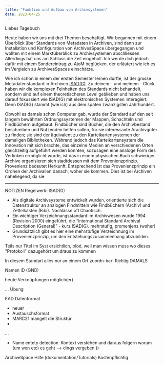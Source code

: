 ```yaml
---
title: "Funktion und Aufbau von Archivsystemen"
date: 2023-04-25
---
```


Liebes Tagebuch

Heute haben wir uns mit drei Themen beschäftigt.
Wir begannen mit einem Überblick über Standards von Metadaten in Archiven, sind dann zur Installation und Konfiguration von ArchivesSpace übergegangen und wollten mit einem Marktüberblick zu Archivsystemen abschliessen.
Allerdings hat uns am Schluss die Zeit eingeholt.
Ich werde dich jedoch dafür mit einem Sondereintrag zu AtoM beglücken, der erläutert wie ich es im Vergleich zu ArchivesSpaces einschätze.

Wie ich schon in einem der ersten Semester lernen durfte, ist der grosse Metadatenstandard in Archiven [ISAD(G)](https://de.wikipedia.org/wiki/ISAD(G)).
Zu deinem - und meinem - Glück haben wir die komplexen Feinheiten des Standards nicht behandelt, sondern sind auf einem theoretischeren Level geblieben und haben uns darauf fokussiert wie ISAD(G) mit elektronischen Systemen interagiert.
Denn ISAD(G) stammt (wie ich) aus dem späten zwanzigsten Jahrhundert.

Obwohl es damals schon Computer gab, wurde der Standard auf den seit langem bewährten Ordnungssystemen der Mappen, Schachteln und Findbüchern aufgebaut.
Findbücher sind Bücher, die den Archivbestand beschreiben und Nutzenden helfen sollen, für sie interessante Arachivgüter zu finden; sie sind der äquivalent zu den Karteikartensystemen der damaligen Bibliotheken.
Während jedoch das Karteikartensystem die Innovation mit sich brachte, das einzelne Medien an verschiedenen Orten gleichzeitig aufgeführt werden konnten, sozusagen eine analoge Form des Verlinken ermöglicht wurde, ist das in einem physischen Buch schwieriger.
Archive organisieren sich stadtdessen mit dem Provenienzprinzip.
Provenienz bedeutet Herkunft.
Entsprechend ist das Provenienzprinzip ein Ordnen der Archivalien danach, woher sie kommen.
Dies ist bei Archiven naheliegend, da sie 


--------

NOTIZEN
Regelwerk: ISAD(G)
 - Als digitale Archivsysteme entwickelt wurden, orientierte sich die Datenstruktur an analogen Findmitteln wie Findbüchern (Archiv) und Zettelkästen (Bibi).
	Nachlässe oft Chaotisch. 
 - Ein wichtiger Verzeichnungsstandard im Archivwesen wurde 1994 (Revision 2000) eingeführt, die “International Standard Archival Description (General)” - kurz ISAD(G). 
	mehrstufig, promenjenz (woher)
 - Grundsätzlich gibt es hier eine mehrstufige Verzeichnung im Provenienzprinzip, um den Entstehungszusammenhang abzubilden.

Teils nur Titel im Syst ersichtlich, blöd, weil man wissen muss wo dieses "Protokoll" dazugehört um draus zu kommen

In diesem Standart alles nur an einem Ort zuordn-bar! Richtig DAMALS

Namen ID (GND)

heute Verknüpfungen möglich(er)

...
Übung

EAD Datenformat
 - neuer
 - Austauschsformat
 - MARC21 mangelt die Struktur
 - 

...

- Name entety detection: Kontext verstehen und daraus folgern worum (um wen etc) es geht --> dings vergeben ()

ArchiveSpace
Hilfe (dokumentation/Tutorials) Kostenpflichtig

